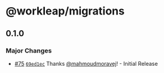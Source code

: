 # @workleap/migrations

## 0.1.0

### Major Changes

- [#75](https://github.com/workleap/wl-design-systems-migrations/pull/75) [`69ed1ec`](https://github.com/workleap/wl-design-systems-migrations/commit/69ed1ec093ec147e8594d4ee4ec8e033dd521047) Thanks [@mahmoudmoravej](https://github.com/mahmoudmoravej)! - Initial Release
